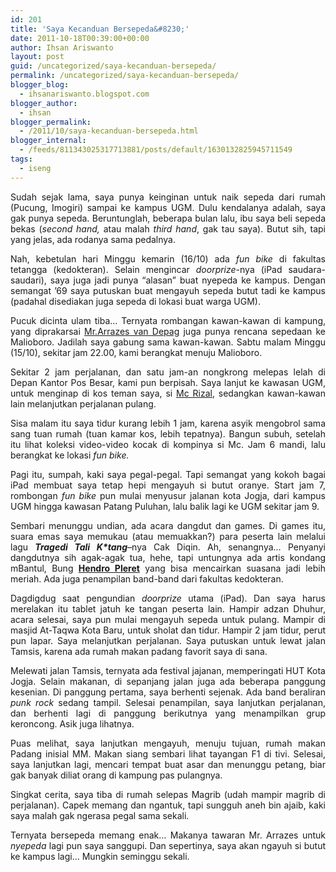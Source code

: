 ```yaml
---
id: 201
title: 'Saya Kecanduan Bersepeda&#8230;'
date: 2011-10-18T00:39:00+00:00
author: Ihsan Ariswanto
layout: post
guid: /uncategorized/saya-kecanduan-bersepeda/
permalink: /uncategorized/saya-kecanduan-bersepeda/
blogger_blog:
  - ihsanariswanto.blogspot.com
blogger_author:
  - ihsan
blogger_permalink:
  - /2011/10/saya-kecanduan-bersepeda.html
blogger_internal:
  - /feeds/811343025317713881/posts/default/1630132825945711549
tags:
  - iseng
---
```

<div style="text-align: justify;">
  Sudah sejak lama, saya punya keinginan untuk naik sepeda dari rumah (Pucung, Imogiri) sampai ke kampus UGM. Dulu kendalanya adalah, saya gak punya sepeda. Beruntunglah, beberapa bulan lalu, ibu saya beli sepeda bekas (<span style="font-style: italic;">second hand, </span>atau malah <span style="font-style: italic;">third hand</span>, gak tau saya). Butut sih, tapi yang jelas, ada rodanya sama pedalnya.<a name='more'></a></p> 
  
  <p>
    Nah, kebetulan hari Minggu kemarin (16/10) ada <span style="font-style: italic;">fun bike</span> di fakultas tetangga (kedokteran). Selain mengincar <span style="font-style: italic;">doorprize</span>-nya (iPad saudara-saudari), saya juga jadi punya &#8220;alasan&#8221; buat nyepeda ke kampus. Dengan semangat &#8217;69 saya putuskan buat mengayuh sepeda butut tadi ke kampus (padahal disediakan juga sepeda di lokasi buat warga UGM).
  </p>
  
  <p>
    Pucuk dicinta ulam tiba&#8230; Ternyata rombangan kawan-kawan di kampung, yang diprakarsai <a href="https://www.facebook.com/afitrianto2">Mr.Arrazes van Depag</a> juga punya rencana sepedaan ke Malioboro. Jadilah saya gabung sama kawan-kawan. Sabtu malam Minggu (15/10), sekitar jam 22.00, kami berangkat menuju Malioboro.
  </p>
  
  <p>
    Sekitar 2 jam perjalanan, dan satu jam-an nongkrong melepas lelah di Depan Kantor Pos Besar, kami pun berpisah. Saya lanjut ke kawasan UGM, untuk menginap di kos teman saya, si <a href="https://saiapunya.blogspot.com/2009/02/mc-donald-spesies-baru-buka-cabang.html">Mc Rizal</a>, sedangkan kawan-kawan lain melanjutkan perjalanan pulang.
  </p>
  
  <p>
    Sisa malam itu saya tidur kurang lebih 1 jam, karena asyik mengobrol sama sang tuan rumah (tuan kamar kos, lebih tepatnya). Bangun subuh, setelah itu lihat koleksi video-video kocak di kompinya si Mc. Jam 6 mandi, lalu berangkat ke lokasi <span style="font-style: italic;">fun bike.</span>
  </p>
  
  <p>
    Pagi itu, sumpah, kaki saya pegal-pegal. Tapi semangat yang kokoh bagai iPad membuat saya tetap hepi mengayuh si butut oranye. Start jam 7, rombongan <span style="font-style: italic;">fun bike </span>pun mulai menyusur jalanan kota Jogja, dari kampus UGM hingga kawasan Patang Puluhan, lalu balik lagi ke UGM sekitar jam 9.
  </p>
  
  <p>
    Sembari menunggu undian, ada acara dangdut dan games. Di games itu, suara emas saya memukau (atau memuakkan?) para peserta lain melalui lagu <span style="font-style: italic; font-weight: bold;">Tragedi Tali K*tang</span><span style="font-style: italic;">&#8211;</span>nya Cak Diqin. Ah, senangnya&#8230; Penyanyi dangdutnya sih agak-agak tua, hehe, tapi untungnya ada artis kondang mBantul, Bung <a href="https://hendropler.wordpress.com/"><span style="font-weight: bold;">Hendro Pleret</span></a> yang bisa mencairkan suasana jadi lebih meriah. Ada juga penampilan band-band dari fakultas kedokteran.
  </p>
  
  <p>
    Dagdigdug saat pengundian <span style="font-style: italic;">doorprize</span> utama (iPad). Dan saya harus merelakan itu tablet jatuh ke tangan peserta lain. Hampir adzan Dhuhur, acara selesai, saya pun mulai mengayuh sepeda untuk pulang. Mampir di masjid At-Taqwa Kota Baru, untuk sholat dan tidur. Hampir 2 jam tidur, perut pun lapar. Saya melanjutkan perjalanan. Saya putuskan untuk lewat jalan Tamsis, karena ada rumah makan padang favorit saya di sana.
  </p>
  
  <p>
    Melewati jalan Tamsis, ternyata ada festival jajanan, memperingati HUT Kota Jogja. Selain makanan, di sepanjang jalan juga ada beberapa panggung kesenian. Di panggung pertama, saya berhenti sejenak. Ada band beraliran <span style="font-style: italic;">punk rock</span> sedang tampil. Selesai penampilan, saya lanjutkan perjalanan, dan berhenti lagi di panggung berikutnya yang menampilkan grup keroncong. Asik juga lihatnya.
  </p>
  
  <p>
    Puas melihat, saya lanjutkan mengayuh, menuju tujuan, rumah makan Padang inisial MM. Makan siang sembari lihat tayangan F1 di tivi. Selesai, saya lanjutkan lagi, mencari tempat buat asar dan menunggu petang, biar gak banyak diliat orang di kampung pas pulangnya.
  </p>
  
  <p>
    Singkat cerita, saya tiba di rumah selepas Magrib (udah mampir magrib di perjalanan). Capek memang dan ngantuk, tapi sungguh aneh bin ajaib, kaki saya malah gak ngerasa pegal sama sekali.
  </p>
  
  <p>
    Ternyata bersepeda memang enak&#8230; Makanya tawaran Mr. Arrazes untuk <span style="font-style: italic;">nyepeda </span>lagi pun saya sanggupi. Dan sepertinya, saya akan ngayuh si butut ke kampus lagi&#8230; Mungkin seminggu sekali.
  </p>
  
  <p>
    </div>